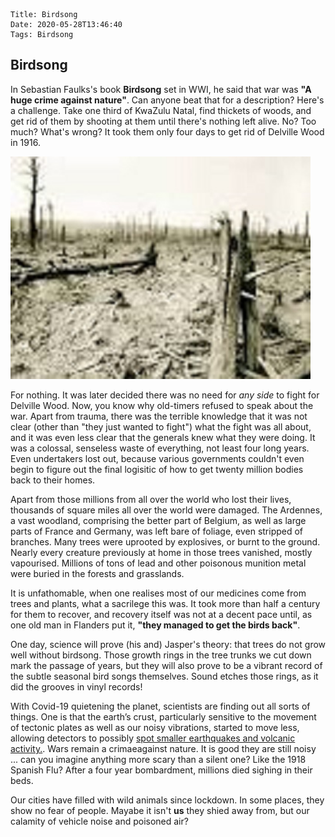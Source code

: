     Title: Birdsong
    Date: 2020-05-28T13:46:40
    Tags: Birdsong

## Birdsong

In Sebastian Faulks's book **Birdsong** set in WWI, he said that war was **"A huge crime against nature"**. Can anyone beat that for a description? Here's a challenge. Take one third of KwaZulu Natal, find thickets of woods, and get rid of them by shooting at them until there's nothing left alive. No? Too much? What's wrong? It took them only four days to get rid of Delville Wood in 1916.

<img src="/img/deadforest2.jpg" alt="Delville Wood" style="width: 480px;"/>   

<!-- more -->

For nothing. It was later decided there was no need for _any side_ to fight for Delville Wood. Now, you know why old-timers refused to speak about the war. Apart from trauma, there was the terrible knowledge that it was not clear (other than "they just wanted to fight") what the fight was all about, and it was even less clear that the generals knew what they were doing. It was a colossal, senseless waste of everything, not least four long years. Even undertakers lost out, because various governments couldn't even begin to figure out the final logisitic of how to get twenty million bodies back to their homes.

Apart from those millions from all over the world who lost their lives, thousands of square miles all over the world were damaged. The Ardennes, a vast woodland, comprising the better part of Belgium, as well as large parts of France and Germany, was left bare of foliage, even stripped of branches. Many trees were uprooted by explosives, or burnt to the ground. Nearly every creature previously at home in those trees vanished, mostly vapourised. Millions of tons of lead and other poisonous munition metal were buried in the forests and grasslands.

It is unfathomable, when one realises most of our medicines come from trees and plants, what a sacrilege this was. It took more than half a century for them to recover, and recovery itself was not at a decent pace until, as one old man in Flanders put it, **"they managed to get the birds back"**.

One day, science will prove (his and) Jasper's theory: that trees do not grow well without birdsong. Those growth rings in the tree trunks we cut down mark the passage of years, but they will also prove to be a vibrant record of the subtle seasonal bird songs themselves. Sound etches those rings, as it did the grooves in vinyl records!

With Covid-19 quietening the planet, scientists are finding out all sorts of things. One is that the earth’s crust, particularly sensitive to the movement of tectonic plates as well as our noisy vibrations, started to move less, allowing detectors to possibly [spot smaller earthquakes and volcanic activity.](https://mail.google.com/mail/u/0/#inbox/FMfcgxwHNMgFjWNvKwZsjJShTwDtcchP). Wars remain a crimaeagainst nature. It is good they are still noisy ... can you imagine anything more scary than a silent one? Like the 1918 Spanish Flu? After a four year bombardment, millions died sighing in their beds.

Our cities have filled with wild animals since lockdown. In some places, they show no fear of people. Mayabe it isn't **us** they shied away from, but our calamity of vehicle noise and poisoned air?


